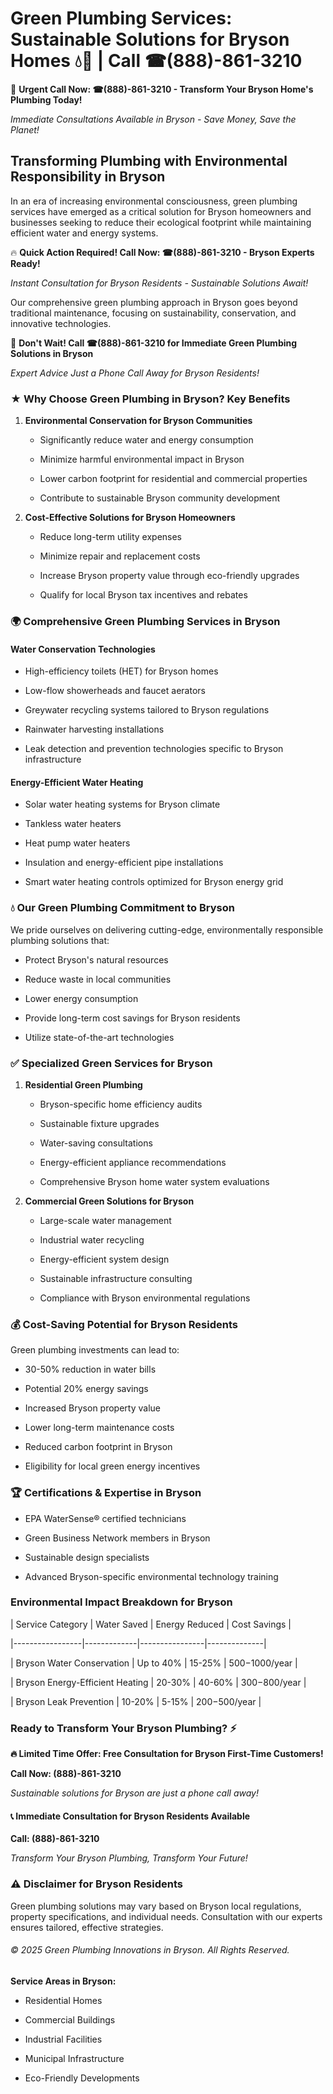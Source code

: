 # Green Plumbing Services: Sustainable Solutions for Bryson Homes 💧🌿 | Call ☎(888)-861-3210

🚨 **Urgent Call Now: ☎(888)-861-3210 - Transform Your Bryson Home's Plumbing Today!**
*Immediate Consultations Available in Bryson - Save Money, Save the Planet!*

## Transforming Plumbing with Environmental Responsibility in Bryson

In an era of increasing environmental consciousness, green plumbing services have emerged as a critical solution for Bryson homeowners and businesses seeking to reduce their ecological footprint while maintaining efficient water and energy systems. 

🔥 **Quick Action Required! Call Now: ☎(888)-861-3210 - Bryson Experts Ready!**
*Instant Consultation for Bryson Residents - Sustainable Solutions Await!*

Our comprehensive green plumbing approach in Bryson goes beyond traditional maintenance, focusing on sustainability, conservation, and innovative technologies.

🚨 **Don't Wait! Call ☎(888)-861-3210 for Immediate Green Plumbing Solutions in Bryson**
*Expert Advice Just a Phone Call Away for Bryson Residents!*

### ★ Why Choose Green Plumbing in Bryson? Key Benefits

1. **Environmental Conservation for Bryson Communities** 
   - Significantly reduce water and energy consumption
   - Minimize harmful environmental impact in Bryson
   - Lower carbon footprint for residential and commercial properties
   - Contribute to sustainable Bryson community development

2. **Cost-Effective Solutions for Bryson Homeowners** 
   - Reduce long-term utility expenses
   - Minimize repair and replacement costs
   - Increase Bryson property value through eco-friendly upgrades
   - Qualify for local Bryson tax incentives and rebates

### 🌍 Comprehensive Green Plumbing Services in Bryson

#### Water Conservation Technologies
- High-efficiency toilets (HET) for Bryson homes
- Low-flow showerheads and faucet aerators
- Greywater recycling systems tailored to Bryson regulations
- Rainwater harvesting installations
- Leak detection and prevention technologies specific to Bryson infrastructure

#### Energy-Efficient Water Heating
- Solar water heating systems for Bryson climate
- Tankless water heaters
- Heat pump water heaters
- Insulation and energy-efficient pipe installations
- Smart water heating controls optimized for Bryson energy grid

### 💧 Our Green Plumbing Commitment to Bryson

We pride ourselves on delivering cutting-edge, environmentally responsible plumbing solutions that:
- Protect Bryson's natural resources
- Reduce waste in local communities
- Lower energy consumption
- Provide long-term cost savings for Bryson residents
- Utilize state-of-the-art technologies

### ✅ Specialized Green Services for Bryson

1. **Residential Green Plumbing**
   - Bryson-specific home efficiency audits
   - Sustainable fixture upgrades
   - Water-saving consultations
   - Energy-efficient appliance recommendations
   - Comprehensive Bryson home water system evaluations

2. **Commercial Green Solutions for Bryson**
   - Large-scale water management
   - Industrial water recycling
   - Energy-efficient system design
   - Sustainable infrastructure consulting
   - Compliance with Bryson environmental regulations

### 💰 Cost-Saving Potential for Bryson Residents

Green plumbing investments can lead to:
- 30-50% reduction in water bills
- Potential 20% energy savings
- Increased Bryson property value
- Lower long-term maintenance costs
- Reduced carbon footprint in Bryson
- Eligibility for local green energy incentives

### 🏆 Certifications & Expertise in Bryson

- EPA WaterSense® certified technicians
- Green Business Network members in Bryson
- Sustainable design specialists
- Advanced Bryson-specific environmental technology training

### Environmental Impact Breakdown for Bryson

| Service Category | Water Saved | Energy Reduced | Cost Savings |
|-----------------|-------------|----------------|--------------|
| Bryson Water Conservation | Up to 40% | 15-25% | $500-$1000/year |
| Bryson Energy-Efficient Heating | 20-30% | 40-60% | $300-$800/year |
| Bryson Leak Prevention | 10-20% | 5-15% | $200-$500/year |

### Ready to Transform Your Bryson Plumbing? ⚡

**🔥 Limited Time Offer: Free Consultation for Bryson First-Time Customers!**

**Call Now: (888)-861-3210**
*Sustainable solutions for Bryson are just a phone call away!*

#### 📞 Immediate Consultation for Bryson Residents Available

**Call: (888)-861-3210**
*Transform Your Bryson Plumbing, Transform Your Future!*

### ⚠️ Disclaimer for Bryson Residents

Green plumbing solutions may vary based on Bryson local regulations, property specifications, and individual needs. Consultation with our experts ensures tailored, effective strategies.

###### © 2025 Green Plumbing Innovations in Bryson. All Rights Reserved.

**Service Areas in Bryson:** 
- Residential Homes
- Commercial Buildings
- Industrial Facilities
- Municipal Infrastructure
- Eco-Friendly Developments